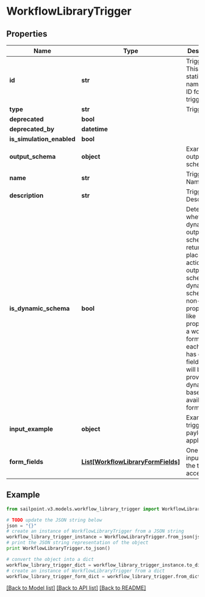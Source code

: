 # WorkflowLibraryTrigger


## Properties

Name | Type | Description | Notes
------------ | ------------- | ------------- | -------------
**id** | **str** | Trigger ID. This is a static namespaced ID for the trigger. | [optional] 
**type** | **str** | Trigger type | [optional] 
**deprecated** | **bool** |  | [optional] 
**deprecated_by** | **datetime** |  | [optional] 
**is_simulation_enabled** | **bool** |  | [optional] 
**output_schema** | **object** | Example output schema | [optional] 
**name** | **str** | Trigger Name | [optional] 
**description** | **str** | Trigger Description | [optional] 
**is_dynamic_schema** | **bool** | Determines whether the dynamic output schema is returned in place of the action&#39;s output schema. The dynamic schema lists non-static properties, like properties of a workflow form where each form has different fields. These will be provided dynamically based on available form fields. | [optional] [default to False]
**input_example** | **object** | Example trigger payload if applicable | [optional] 
**form_fields** | [**List[WorkflowLibraryFormFields]**](WorkflowLibraryFormFields.md) | One or more inputs that the trigger accepts | [optional] 

## Example

```python
from sailpoint.v3.models.workflow_library_trigger import WorkflowLibraryTrigger

# TODO update the JSON string below
json = "{}"
# create an instance of WorkflowLibraryTrigger from a JSON string
workflow_library_trigger_instance = WorkflowLibraryTrigger.from_json(json)
# print the JSON string representation of the object
print WorkflowLibraryTrigger.to_json()

# convert the object into a dict
workflow_library_trigger_dict = workflow_library_trigger_instance.to_dict()
# create an instance of WorkflowLibraryTrigger from a dict
workflow_library_trigger_form_dict = workflow_library_trigger.from_dict(workflow_library_trigger_dict)
```
[[Back to Model list]](../README.md#documentation-for-models) [[Back to API list]](../README.md#documentation-for-api-endpoints) [[Back to README]](../README.md)


